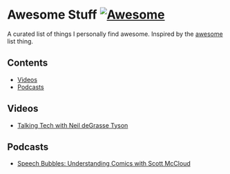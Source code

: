 # Awesome Stuff [![Awesome](https://cdn.rawgit.com/sindresorhus/awesome/d7305f38d29fed78fa85652e3a63e154dd8e8829/media/badge.svg)](https://github.com/sindresorhus/awesome)

A curated list of things I personally find awesome. Inspired by the [awesome](https://github.com/sindresorhus/awesome) list thing.

## Contents

- [Videos](#videos)
- [Podcasts](#podcasts)

## Videos

* [Talking Tech with Neil deGrasse Tyson](https://www.youtube.com/watch?v=pqQrL1K0Z5g) 

## Podcasts

* [Speech Bubbles: Understanding Comics with Scott McCloud](https://99percentinvisible.org/episode/speech-bubbles-understanding-comics-scott-mccloud/)

  ​

